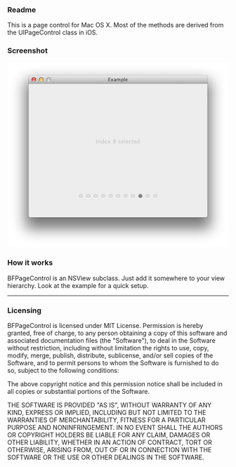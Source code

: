 ### Readme

This is a page control for Mac OS X. Most of the methods are derived from the UIPageControl class in iOS.

### Screenshot

![BFPageControl](https://github.com/bfolder/BFPageControl/raw/master/screenshot.png)

### How it works

BFPageControl is an NSView subclass. Just add it somewhere to your view hierarchy. Look at the example for a quick setup. 

---
### Licensing

BFPageControl is licensed under MIT License. 
Permission is hereby granted, free of charge, to any person obtaining a copy
of this software and associated documentation files (the "Software"), to deal
in the Software without restriction, including without limitation the rights
to use, copy, modify, merge, publish, distribute, sublicense, and/or sell
copies of the Software, and to permit persons to whom the Software is
furnished to do so, subject to the following conditions:

The above copyright notice and this permission notice shall be included in
all copies or substantial portions of the Software.

THE SOFTWARE IS PROVIDED "AS IS", WITHOUT WARRANTY OF ANY KIND, EXPRESS OR
IMPLIED, INCLUDING BUT NOT LIMITED TO THE WARRANTIES OF MERCHANTABILITY,
FITNESS FOR A PARTICULAR PURPOSE AND NONINFRINGEMENT. IN NO EVENT SHALL THE
AUTHORS OR COPYRIGHT HOLDERS BE LIABLE FOR ANY CLAIM, DAMAGES OR OTHER
LIABILITY, WHETHER IN AN ACTION OF CONTRACT, TORT OR OTHERWISE, ARISING FROM,
OUT OF OR IN CONNECTION WITH THE SOFTWARE OR THE USE OR OTHER DEALINGS IN
THE SOFTWARE.